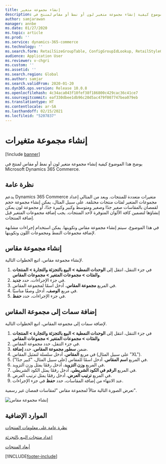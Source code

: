 ```yaml
---
title: إنشاء مجموعة متغير
description: يوضح هذا الموضوع كيفية إنشاء مجموعة متغير لون أو نمط أو مقاس لمنتج في Microsoft Dynamics 365 Commerce.
author: samjarawan
manager: annbe
ms.date: 01/27/2020
ms.topic: article
ms.prod: ''
ms.service: dynamics-365-commerce
ms.technology: ''
ms.search.form: RetailSizeGroupTable, ConfigGroupIdLookup, RetailStyleGroupTable
audience: Application User
ms.reviewer: v-chgri
ms.custom: ''
ms.assetid: ''
ms.search.region: Global
ms.author: samjar
ms.search.validFrom: 2020-01-20
ms.dyn365.ops.version: Release 10.0.8
ms.openlocfilehash: 4c34aca043f10fef38f186800c429cac36c41ce7
ms.sourcegitcommit: eaf330dbee1db96c20d5ac479f007747bea079eb
ms.translationtype: HT
ms.contentlocale: ar-SA
ms.lasthandoff: 02/15/2021
ms.locfileid: "5207837"
---
```

# <a name="create-a-variant-group"></a>إنشاء مجموعة متغيرات


[!include [banner](includes/banner.md)]

يوضح هذا الموضوع كيفية إنشاء مجموعة متغير لون أو نمط أو مقاس لمنتج في Microsoft Dynamics 365 Commerce.

## <a name="overview"></a>نظرة عامة

يدعم Dynamics 365 Commerce متغيرات متعددة للمنتجات. ويعد من المثالي إعداد مجموعات المتغير لفئات منتجات مختلفة. على سبيل المثال، يمكن إنشاء مجموعة حجم لقمصان بالمقاسات صغير جدًا وصغير ومتوسط وكبير وكبيرة جدًا، أو مجموعة لون يمكن إنشاؤها لتضمين كافة الألوان المتوفرة لأحد المنتجات. يجب إضافة مجموعات المتغير قبل إضافة المنتجات.

في هذا الموضوع، سيتم إنشاء مجموعة مقاس وتكوينها. يمكن استخدام إجراءات مشابهة لإضافة مجموعات النمط ومجموعات اللون وتكوينها.

## <a name="create-a-size-group"></a>إنشاء مجموعة مقاس

لإنشاء مجموعة مقاس، اتبع الخطوات التالية.
 
1. في جزء التنقل، انتقل إلى **الوحدات النمطية \> البيع بالتجزئة والتجارة \> المنتجات والفئات \> مجموعات المتغير \> مجموعات المقاس**.
1. في جزء الإجراءات، حدد **جديد**.
1. في المربع **مجموعة المقاس**، أدخل اسمًا لمجموعة المقاس.
1. في مربع **الوصف**، أدخل وصفًا مناسبًا.
1. في جزء الإجراءات، حدد **حفظ**.

## <a name="add-attributes-to-the-size-group"></a>إضافة سمات إلى مجموعة المقاس

لإضافة سمات إلى مجموعة المقاس، اتبع الخطوات التالية.

1. في جزء التنقل، انتقل إلى **الوحدات النمطية \> البيع بالتجزئة والتجارة \> المنتجات والفئات \> مجموعات المتغير \> مجموعات المقاس**
1. في جزء التنقل، حدد مجموعة المقاس.
1. ضمن **سطور مجموعة المقاس**، حدد **إضافة**.
1. في مربع **المقاس**، أدخل سلسلة لتمثيل المقاس (على سبيل المثال "XL").
1. في المربع **اسم المقاس**، أدخل اسمًا للمقاس (على سبيل المثال، "كبير جدًا").
1. في المربع **وزن التزويد**، أدخل رقمًا يمثل وزن التزويد.
1. في المربع **الرقم في الكود الشريطي**، أدخل رقمًا يمثل الكود الشريطي.
1. في المربع **ترتيب العرض**، أدخل رقمًا يمثل ترتيب العرض.
1. عند الانتهاء من إضافة المقاسات، حدد **حفظ** في جزء الإجراءات.

تعرض الصورة التالية مثالاً لمجموعة مقاس "لمقاسات قمصان غير رسمية".

![إنشاء مجموعة مقاس](media/create-variant-group.png)

## <a name="additional-resources"></a>الموارد الإضافية

[نظرة عامة على معلومات المنتجات](../supply-chain/pim/product-information.md?toc=/dynamics365/commerce/toc.json)

[إعداد منتجات البيع بالتجزئة](set-up-retail-products.md)

[أبعاد المنتجات](../supply-chain/pim/product-dimensions.md?toc=/dynamics365/commerce/toc.json)


[!INCLUDE[footer-include](../includes/footer-banner.md)]